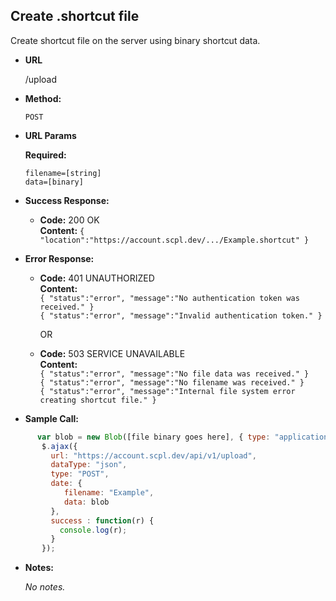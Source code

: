 **Create .shortcut file**
----
Create shortcut file on the server using binary shortcut data.

* **URL**

  /upload

* **Method:**

  `POST`

*  **URL Params**

   **Required:**

   `filename=[string]`<br/>
   `data=[binary]`

* **Success Response:**

     * **Code:** 200 OK <br />
       **Content:** `{ "location":"https://account.scpl.dev/.../Example.shortcut" }`

* **Error Response:**

   * **Code:** 401 UNAUTHORIZED <br />
     **Content:**<br/>
     `{ "status":"error", "message":"No authentication token was received." }`<br/>
     `{ "status":"error", "message":"Invalid authentication token." }`

     OR

    * **Code:** 503 SERVICE UNAVAILABLE <br />
       **Content:**<br/>
       `{ "status":"error", "message":"No file data was received." }`<br/>
       `{ "status":"error", "message":"No filename was received." }`<br/>
       `{ "status":"error", "message":"Internal file system error creating shortcut file." }`

* **Sample Call:**

```javascript
      var blob = new Blob([file binary goes here], { type: "application/x-octet-stream" });
       $.ajax({
         url: "https://account.scpl.dev/api/v1/upload",
         dataType: "json",
         type: "POST",
         date: {
            filename: "Example",
            data: blob
         },
         success : function(r) {
           console.log(r);
         }
       });
```

   * **Notes:**

     _No notes._
